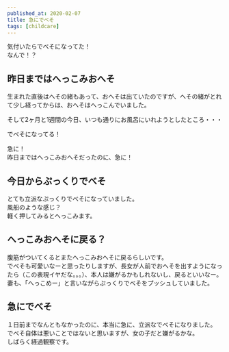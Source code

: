 ```yaml
---
published_at: 2020-02-07
title: 急にでべそ
tags: [childcare]
---
```


気付いたらでべそになってた！  
なんで！？  

## 昨日まではへっこみおへそ

生まれた直後はへその緒もあって、おへそは出ていたのですが、へその緒がとれて少し経ってからは、おへそはへっこんでいました。  

そして2ヶ月と1週間の今日、いつも通りにお風呂にいれようとしたところ・・・  

でべそになってる！  

急に！  
昨日まではへっこみおへそだったのに、急に！  

## 今日からぷっくりでべそ

とても立派なぷっくりでべそになっていました。  
風船のような感じ？  
軽く押してみるとへっこみます。  

## へっこみおへそに戻る？

腹筋がついてくるとまたへっこみおへそに戻るらしいです。  
でべそも可愛いなーと思ったりしますが、長女が人前でおへそを出すようになったら（この表現イヤだな。。。）、本人は嫌がるかもしれないし、戻るといいなー。  
妻も、「へっこめー」と言いながらぷっくりでべそをプッシュしていました。  

## 急にでべそ

１日前までなんともなかったのに、本当に急に、立派なでべそになりました。  
でべそ自体は悪いことではないと思いますが、女の子だと嫌がるかな。  
しばらく経過観察です。  

